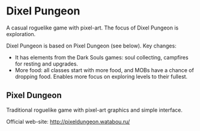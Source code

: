 Dixel Pungeon
=============
A casual roguelike game with pixel-art. The focus of Dixel Pungeon is exploration. 

Dixel Pungeon is based on Pixel Dungeon (see below). Key changes:
* It has elements from the Dark Souls games: soul collecting, campfires for resting and upgrades.
* More food: all classes start with more food, and MOBs have a chance of dropping food. Enables more focus on exploring levels to their fullest.


Pixel Dungeon
-------------
Traditional roguelike game with pixel-art graphics and simple interface.

Official web-site: 
http://pixeldungeon.watabou.ru/
